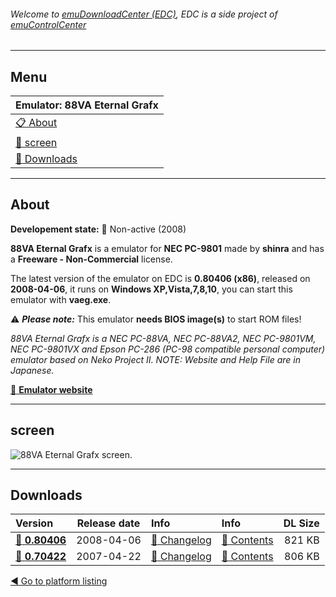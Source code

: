 ###### Welcome to [emuDownloadCenter (EDC)](https://github.com/PhoenixInteractiveNL/emuDownloadCenter/wiki/), EDC is a side project of [emuControlCenter](https://github.com/PhoenixInteractiveNL/emuControlCenter/wiki/)
***
## Menu
| **Emulator: 88VA Eternal Grafx** |
|:---------|
| [:clipboard: About](#about) |
| [:sunrise: screen](#screen) |
| [:floppy_disk: Downloads](#downloads) |
***
## About
**Developement state:** :red_circle: Non-active (2008)

**88VA Eternal Grafx** is a emulator for **NEC PC-9801** made by **shinra** and has a **Freeware - Non-Commercial** license.

The latest version of the emulator on EDC is **0.80406 (x86)**, released on **2008-04-06**, it runs on **Windows XP,Vista,7,8,10**, you can start this emulator with **vaeg.exe**.

:warning: _**Please note:**_ This emulator **needs BIOS image(s)** to start ROM files!

_88VA Eternal Grafx is a NEC PC-88VA, NEC PC-88VA2, NEC PC-9801VM, NEC PC-9801VX and Epson PC-286 (PC-98 compatible personal computer) emulator based on Neko Project II. NOTE: Website and Help File are in Japanese._

[:link: **Emulator website**](http://www.pc88.gr.jp/vaeg/)
***
## screen
![](https://raw.githubusercontent.com/PhoenixInteractiveNL/emuDownloadCenter/master/hooks/88va/emulator_screen_01.jpg "88VA Eternal Grafx screen.")
***
## Downloads
| Version  | Release date  | Info       | Info       | DL Size    |
|:---------|:-------------:|:-----------|:-----------|-----------:|
| [:floppy_disk: **0.80406**](https://github.com/PhoenixInteractiveNL/edc-repo0006/raw/master/88va/0.80406.7z) | 2008-04-06 | [:page_facing_up: Changelog](https://github.com/PhoenixInteractiveNL/edc-repo0006/blob/master/88va/0.80406_changelog.txt) | [:mag_right: Contents](https://github.com/PhoenixInteractiveNL/edc-repo0006/blob/master/88va/0.80406_contents.txt) | 821 KB |
| [:floppy_disk: **0.70422**](https://github.com/PhoenixInteractiveNL/edc-repo0006/raw/master/88va/0.70422.7z) | 2007-04-22 | [:page_facing_up: Changelog](https://github.com/PhoenixInteractiveNL/edc-repo0006/blob/master/88va/0.70422_changelog.txt) | [:mag_right: Contents](https://github.com/PhoenixInteractiveNL/edc-repo0006/blob/master/88va/0.70422_contents.txt) | 806 KB |

[:arrow_backward: Go to platform listing](https://github.com/PhoenixInteractiveNL/emuDownloadCenter/wiki/EDC-Platform-List)

